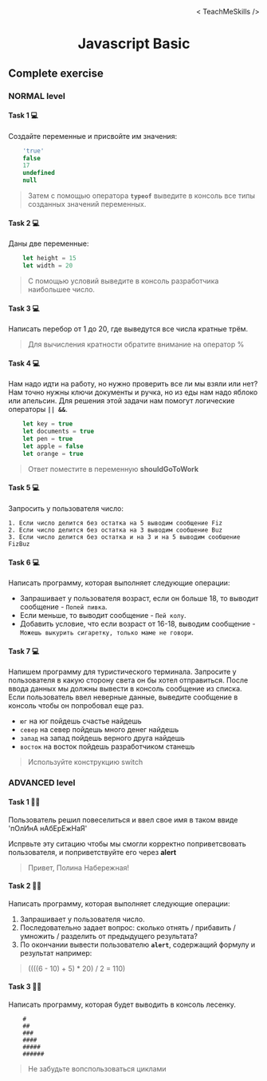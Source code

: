 <p align='right'>< TeachMeSkills /></p>
<h1 align='center'>Javascript Basic</h1>

## Complete exercise

### NORMAL level

#### Task 1 💻

Создайте переменные и присвойте им значения:

```javascript
    'true'
    false
    17
    undefined
    null
```
> Затем с помощью оператора **`typeof`** выведите в консоль все типы созданных значений переменных.

#### Task 2 💻

Даны две переменные:

```javascript
    let height = 15
    let width = 20
```

> С помощью условий выведите в консоль разработчика наибольшее число.


#### Task 3 💻

Написать перебор от 1 до 20, где выведутся все числа кратные трём.

> Для вычисления кратности обратите внимание на оператор %

#### Task 4 💻

Нам надо идти на работу, но нужно проверить все ли мы взяли или нет?
Нам точно нужны ключи документы и ручка, но из еды нам надо яблоко или апельсин. 
Для решения этой задачи нам помогут логические операторы **`|| &&`**.

```javascript
    let key = true
    let documents = true
    let pen = true
    let apple = false
    let orange = true
```

> Ответ поместите в переменную **shouldGoToWork**

#### Task 5 💻

Запросить у пользователя число: 

    1. Если число делится без остатка на 5 выводим сообщение Fiz
    2. Если число делится без остатка на 3 выводим сообшение Buz
    3. Если число делится без остатка и на 3 и на 5 выводим сообшение FizBuz

#### Task 6 💻

Написать программу, которая выполняет следующие операции:

- Запрашивает у пользователя возраст, если он больше 18, то выводит сообщение - `Попей пивка`. 
- Если меньше, то выводит сообщение - `Пей колу`. 
- Добавить условие, что если возраст от 16-18, выводим сообщение - `Можешь выкурить сигаретку, только маме не говори`.

#### Task 7 💻

Напишем программу для туристического терминала. Запросите у пользователя в какую сторону света он бы хотел отправиться. После ввода данных мы должны вывести в консоль сообщение из списка. Если пользователь ввел неверные данные, выведите сообщение в консоль чтобы он попробовал еще раз.

+ `юг` на юг пойдешь счастье найдешь
+ `север` на север пойдешь много денег найдешь
+ `запад` на запад пойдешь верного друга найдешь
+ `восток` на восток пойдешь разработчиком станешь

> Используйте конструкцию switch

### ADVANCED level

#### Task 1 👨‍🏫 

Пользователь решил повеселиться и ввел свое имя в таком ввиде 'пОлИнА нАбЕрЕжНаЯ'

Испрвьте эту ситацию чтобы мы смогли корректно поприветсвовать пользователя, и поприветствуйте его через **alert**

> Привет, Полина Набережная!

#### Task 2 👨‍🏫 

Написать программу, которая выполняет следующие операции: 

1. Запрашивает у пользователя число.
2. Последовательно задает вопрос: 
    cколько отнять / прибавить / умножить / разделить от предыдущего результата?
3. По окончании вывести пользователю **`alert`**, содержащий формулу и результат например: 
> ((((6 - 10) + 5) * 20) / 2 = 110)

#### Task 3 👨‍🏫

Написать программу, которая будет выводить в консоль лесенку.

```
    #
    ##
    ###
    ####
    #####
    ######
```

> Не забудьте вопспользоваться циклами